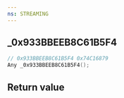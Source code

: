 ```yaml
---
ns: STREAMING
---
```

## _0x933BBEEB8C61B5F4

```c
// 0x933BBEEB8C61B5F4 0x74C16879
Any _0x933BBEEB8C61B5F4();
```


## Return value
